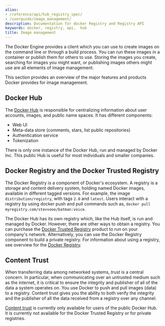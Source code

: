 ```yaml
---
alias:
- /reference/api/hub_registry_spec/
- /userguide/image_management/
description: Documentation for docker Registry and Registry API
keywords: docker, registry, api,  hub
title: Image management
---
```


The Docker Engine provides a client which you can use to create images on the command line or through a build process. You can run these images in a container or publish them for others to use. Storing the images you create, searching for images you might want, or publishing images others might use are all elements of image management.

This section provides an overview of the major features and products Docker provides for image management.


## Docker Hub

The [Docker Hub](/docker-hub/) is responsible for centralizing information about user accounts, images, and public name spaces. It has different components:

 - Web UI
 - Meta-data store (comments, stars, list public repositories)
 - Authentication service
 - Tokenization

There is only one instance of the Docker Hub, run and managed by Docker Inc. This public Hub is useful for most individuals and smaller companies.

## Docker Registry and the Docker Trusted Registry

The Docker Registry is a component of Docker's ecosystem. A registry is a
storage and content delivery system, holding named Docker images, available in
different tagged versions. For example, the image `distribution/registry`, with
tags `2.0` and `latest`. Users interact with a registry by using docker push and
pull commands such as, `docker pull myregistry.com/stevvooe/batman:voice`.

The Docker Hub has its own registry which, like the Hub itself, is run and managed by Docker. However, there are other ways to obtain a registry. You can purchase the [Docker Trusted Registry](/docker-trusted-registry) product to run on your company's network. Alternatively, you can use the Docker Registry component to build a private registry. For information about using a registry, see overview for the [Docker Registry](/registry).


## Content Trust

When transferring data among networked systems, *trust* is a central concern. In
particular, when communicating over an untrusted medium such as the internet, it
is critical to ensure the integrity and publisher of all of the data a system
operates on. You use Docker to push and pull images (data) to a registry.
Content trust gives you the ability to both verify the integrity and the
publisher of all the data received from a registry over any channel.

[Content trust](../../security/trust/index.md) is currently only available for users of the
public Docker Hub. It is currently not available for the Docker Trusted Registry
or for private registries.